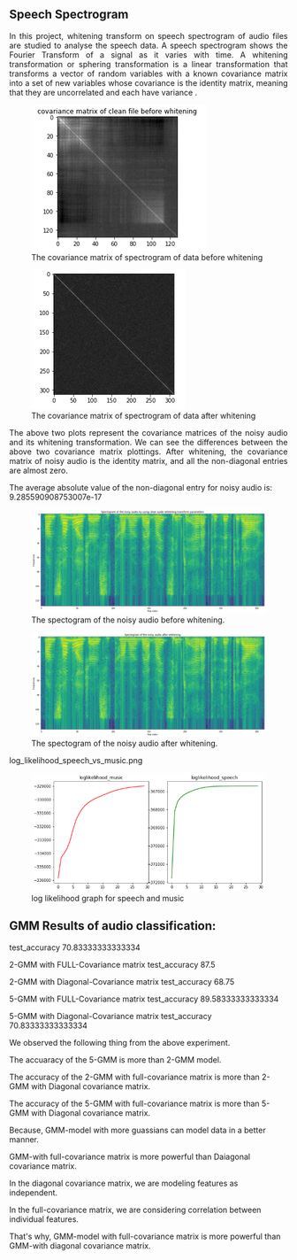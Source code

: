 
<h2>Speech Spectrogram </h2>

<p align="justify">
In this project, whitening transform on speech spectrogram of audio files are studied to analyse the speech data. A speech spectrogram shows the Fourier Transform of a signal as it varies with time. A whitening transformation or sphering transformation is a linear transformation that transforms a vector of random variables with a known covariance matrix into a set of new variables whose covariance is the identity matrix, meaning that they are uncorrelated and each have variance .

  
	
</p>
<p align="center">
	
<figure>
	<img src='covaraianne_before_whitening.png'>
    <figcaption>The covariance matrix of spectrogram of data before whitening </figcaption>
</figure>

<figure>
	<img src='covarince_after_whitening.png'>
    <figcaption>The covariance matrix of spectrogram of data after whitening</figcaption>
</figure>


<p align="justify">
The above two plots represent the covariance matrices of the noisy audio and its whitening transformation. We can see the differences between the above two covariance matrix plottings. After whitening, the covariance matrix of noisy audio is the identity matrix, and all the non-diagonal entries are almost zero.

The average absolute value of the non-diagonal entry for noisy audio is: 9.285590908753007e-17

</p>
	
<figure>
<img src='spactogram_of_noisy_audio.png'>
<figcaption>The spectogram of the noisy audio before whitening.</figcaption>
</figure>

<figure>
<img src='Spectorgram_of_noisy_audio_after_whiening.png'>
<figcaption>The spectogram of the noisy audio after whitening.</figcaption>
</figure>
</p>
	
<p>	
	
log_likelihood_speech_vs_music.png	
	

<figure>
<img src='log_likelihood_speech_vs_music.png'>
<figcaption>log likelihood graph for speech and music</figcaption>
</figure>

	
<h2> GMM Results of audio classification:	</h2>

test_accuracy 70.83333333333334

2-GMM with FULL-Covariance matrix test_accuracy 87.5

2-GMM with Diagonal-Covariance matrix test_accuracy 68.75

5-GMM with FULL-Covariance matrix test_accuracy 89.58333333333334

5-GMM with Diagonal-Covariance matrix test_accuracy 70.83333333333334

We observed the following thing from the above experiment.

The accuaracy of the 5-GMM is more than 2-GMM model.

The accuracy of the 2-GMM with full-covariance matrix is more than 2-GMM with Diagonal covariance matrix.

The accuracy of the 5-GMM with full-covariance matrix is more than 5-GMM with Diagonal covariance matrix.

Because, GMM-model with more guassians can model data in a better manner.

GMM-with full-covariance matrix is more powerful than Daiagonal covariance matrix.

In the diagonal covariance matrix, we are modeling features as independent.

In the full-covariance matrix, we are considering correlation between individual features.

That's why, GMM-model with full-covariance matrix is more powerful than GMM-with diagonal covariance matrix.

</p>	
	
	
	
	
